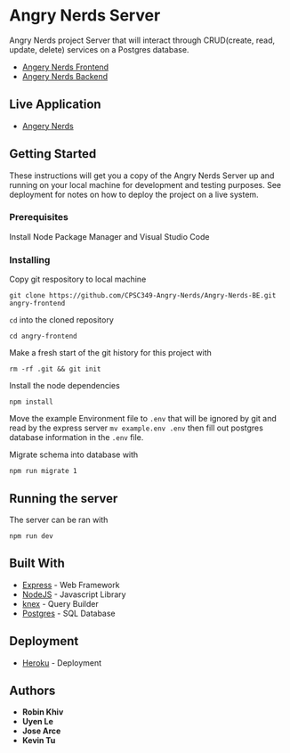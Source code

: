 # Angry Nerds Server

Angry Nerds project Server that will interact through CRUD(create, read, update, delete) services on a Postgres database.

* [Angery Nerds Frontend](https://github.com/CPSC349-Angry-Nerds/Angery-Nerds-FE)
* [Angery Nerds Backend](https://github.com/CPSC349-Angry-Nerds/Angry-Nerds-BE)

## Live Application

* [Angery Nerds](https://angry-nerds.vercel.app/)

## Getting Started

These instructions will get you a copy of the Angry Nerds Server up and running on your local machine for development and testing purposes. See deployment for notes on how to deploy the project on a live system.

### Prerequisites

Install Node Package Manager and Visual Studio Code

### Installing

Copy git respository to local machine

```
git clone https://github.com/CPSC349-Angry-Nerds/Angry-Nerds-BE.git angry-frontend
```
`cd` into the cloned repository

```
cd angry-frontend
```
Make a fresh start of the git history for this project with 
```
rm -rf .git && git init
```

Install the node dependencies 

```
npm install
```

Move the example Environment file to `.env` that will be ignored by git and read by the express server `mv example.env .env`
then fill out postgres database information in the `.env` file.

Migrate schema into database with 
```
npm run migrate 1
```


## Running the server

The server can be ran with 
```
npm run dev
```

## Built With

* [Express](https://expressjs.com/) - Web Framework
* [NodeJS](https://nodejs.org/) - Javascript Library
* [knex](https://knexjs.org/) - Query Builder
* [Postgres](https://www.postgresql.org/) - SQL Database

## Deployment

* [Heroku](https://www.heroku.com/) - Deployment

## Authors

* **Robin Khiv**
* **Uyen Le**
* **Jose Arce**
* **Kevin Tu**
